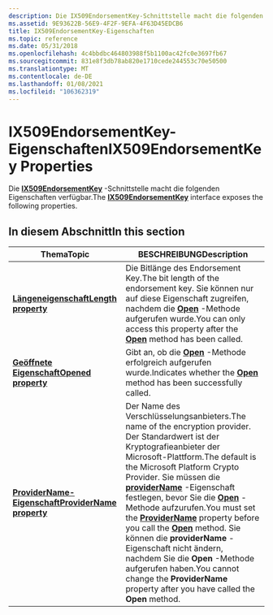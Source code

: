 ```yaml
---
description: Die IX509EndorsementKey-Schnittstelle macht die folgenden Eigenschaften verfügbar.
ms.assetid: 9E93622B-56E9-4F2F-9EFA-4F63D45EDCB6
title: IX509EndorsementKey-Eigenschaften
ms.topic: reference
ms.date: 05/31/2018
ms.openlocfilehash: 4c4bbdbc464803988f5b1100ac42fc0e3697fb67
ms.sourcegitcommit: 831e8f3db78ab820e1710cede244553c70e50500
ms.translationtype: MT
ms.contentlocale: de-DE
ms.lasthandoff: 01/08/2021
ms.locfileid: "106362319"
---
```

# <a name="ix509endorsementkey-properties"></a><span data-ttu-id="f613e-103">IX509EndorsementKey-Eigenschaften</span><span class="sxs-lookup"><span data-stu-id="f613e-103">IX509EndorsementKey Properties</span></span>

<span data-ttu-id="f613e-104">Die [**IX509EndorsementKey**](/windows/desktop/api/Certenroll/nn-certenroll-ix509endorsementkey) -Schnittstelle macht die folgenden Eigenschaften verfügbar.</span><span class="sxs-lookup"><span data-stu-id="f613e-104">The [**IX509EndorsementKey**](/windows/desktop/api/Certenroll/nn-certenroll-ix509endorsementkey) interface exposes the following properties.</span></span>

## <a name="in-this-section"></a><span data-ttu-id="f613e-105">In diesem Abschnitt</span><span class="sxs-lookup"><span data-stu-id="f613e-105">In this section</span></span>



| <span data-ttu-id="f613e-106">Thema</span><span class="sxs-lookup"><span data-stu-id="f613e-106">Topic</span></span>                                                                        | <span data-ttu-id="f613e-107">BESCHREIBUNG</span><span class="sxs-lookup"><span data-stu-id="f613e-107">Description</span></span>                                                                                                                                                                                                                                                                                                                                               |
|------------------------------------------------------------------------------|-----------------------------------------------------------------------------------------------------------------------------------------------------------------------------------------------------------------------------------------------------------------------------------------------------------------------------------------------------------|
| [<span data-ttu-id="f613e-108">**Längeneigenschaft**</span><span class="sxs-lookup"><span data-stu-id="f613e-108">**Length property**</span></span>](/windows/desktop/api/Certenroll/nf-certenroll-ix509endorsementkey-get_length)<br/>             | <span data-ttu-id="f613e-109">Die Bitlänge des Endorsement Key.</span><span class="sxs-lookup"><span data-stu-id="f613e-109">The bit length of the endorsement key.</span></span> <span data-ttu-id="f613e-110">Sie können nur auf diese Eigenschaft zugreifen, nachdem die [**Open**](/windows/desktop/api/Certenroll/nf-certenroll-ix509endorsementkey-open) -Methode aufgerufen wurde.</span><span class="sxs-lookup"><span data-stu-id="f613e-110">You can only access this property after the [**Open**](/windows/desktop/api/Certenroll/nf-certenroll-ix509endorsementkey-open) method has been called.</span></span><br/>                                                                                                                                                                                            |
| [<span data-ttu-id="f613e-111">**Geöffnete Eigenschaft**</span><span class="sxs-lookup"><span data-stu-id="f613e-111">**Opened property**</span></span>](/windows/desktop/api/Certenroll/nf-certenroll-ix509endorsementkey-get_opened)<br/>             | <span data-ttu-id="f613e-112">Gibt an, ob die [**Open**](/windows/desktop/api/Certenroll/nf-certenroll-ix509endorsementkey-open) -Methode erfolgreich aufgerufen wurde.</span><span class="sxs-lookup"><span data-stu-id="f613e-112">Indicates whether the [**Open**](/windows/desktop/api/Certenroll/nf-certenroll-ix509endorsementkey-open) method has been successfully called.</span></span><br/>                                                                                                                                                                                                                                            |
| [<span data-ttu-id="f613e-113">**ProviderName-Eigenschaft**</span><span class="sxs-lookup"><span data-stu-id="f613e-113">**ProviderName property**</span></span>](/windows/desktop/api/Certenroll/nf-certenroll-ix509endorsementkey-get_providername)<br/> | <span data-ttu-id="f613e-114">Der Name des Verschlüsselungsanbieters.</span><span class="sxs-lookup"><span data-stu-id="f613e-114">The name of the encryption provider.</span></span> <span data-ttu-id="f613e-115">Der Standardwert ist der Kryptografieanbieter der Microsoft-Plattform.</span><span class="sxs-lookup"><span data-stu-id="f613e-115">The default is the Microsoft Platform Crypto Provider.</span></span> <span data-ttu-id="f613e-116">Sie müssen die [**providerName**](/windows/desktop/api/Certenroll/nf-certenroll-ix509endorsementkey-get_providername) -Eigenschaft festlegen, bevor Sie die [**Open**](/windows/desktop/api/Certenroll/nf-certenroll-ix509endorsementkey-open) -Methode aufzurufen.</span><span class="sxs-lookup"><span data-stu-id="f613e-116">You must set the [**ProviderName**](/windows/desktop/api/Certenroll/nf-certenroll-ix509endorsementkey-get_providername) property before you call the [**Open**](/windows/desktop/api/Certenroll/nf-certenroll-ix509endorsementkey-open) method.</span></span> <span data-ttu-id="f613e-117">Sie können die **providerName** -Eigenschaft nicht ändern, nachdem Sie die **Open** -Methode aufgerufen haben.</span><span class="sxs-lookup"><span data-stu-id="f613e-117">You cannot change the **ProviderName** property after you have called the **Open** method.</span></span><br/> |



 

 

 




